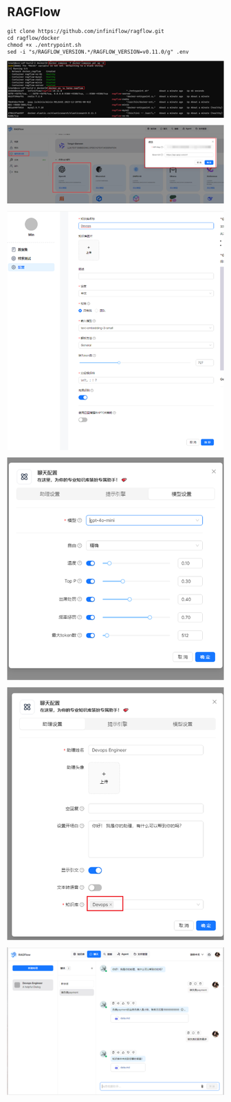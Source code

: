 
# RAGFlow

```
git clone https://github.com/infiniflow/ragflow.git
cd ragflow/docker
chmod +x ./entrypoint.sh
sed -i "s/RAGFLOW_VERSION.*/RAGFLOW_VERSION=v0.11.0/g" .env
```

<p><img alt="Alt text" src="0.png" /></p>

<p><img alt="Alt text" src="1.png" /></p>

<p><img alt="Alt text" src="2.png" /></p>

<p><img alt="Alt text" src="3.png" /></p>

<p><img alt="Alt text" src="4.png" /></p>

<p><img alt="Alt text" src="5.png" /></p>